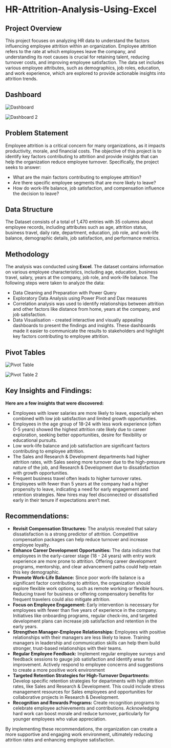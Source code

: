 # HR-Attrition-Analysis-Using-Excel

## Project Overview
This project focuses on analyzing HR data to understand the factors influencing employee attrition within an organization. Employee attrition refers to the rate at which employees leave the company, and understanding its root causes is crucial for retaining talent, reducing turnover costs, and improving employee satisfaction. The data set includes various employee attributes, such as demographics, job roles, education, and work experience, which are explored to provide actionable insights into attrition trends.

## Dashboard

![Dashboard](https://github.com/user-attachments/assets/438ea5da-d661-4399-9d05-185996522fc4)

![Dashboard 2](https://github.com/user-attachments/assets/080ba3e5-037b-4a03-80ca-9f7217b0edaa)


## Problem Statement
Employee attrition is a critical concern for many organizations, as it impacts productivity, morale, and financial costs. The objective of this project is to identify key factors contributing to attrition and provide insights that can help the organization reduce employee turnover. Specifically, the project seeks to answer:
- What are the main factors contributing to employee attrition?
- Are there specific employee segments that are more likely to leave?
- How do work-life balance, job satisfaction, and compensation influence the decision to leave?

## Data Structure
The Dataset consists of a total of 1,470 entries with 35 columns about employee records, including attributes such as age, attrition status, business travel, daily rate, department, education, job role, and work-life balance, demographic details, job satisfaction, and performance metrics.

## Methodology
The analysis was conducted using **Excel**. The dataset contains information on various employee characteristics, including age, education, business travel, salary, years at the company, job role, and work-life balance. The following steps were taken to analyze the data:
- Data Cleaning and Preparation with Power Query
- Exploratory Data Analysis using Power Pivot and Dax measures
- Correlation analysis was used to identify relationships between attrition and other factors like distance from home, years at the company, and job satisfaction.
- Data Visualisation - created interactive and visually appealing dashboards to present the findings and insights. These dashboards made it easier to communicate the results to stakeholders and highlight key factors contributing to employee attrition.

## Pivot Tables

![Pivot Table](https://github.com/user-attachments/assets/43a83af6-5cdf-423e-b230-a47121d2c512)

![Pivot Table 2](https://github.com/user-attachments/assets/088ec47f-05fc-4c86-8850-675cef308474)



## Key Insights and Findings:
**Here are a few insights that were discovered:**
- Employees with lower salaries are more likely to leave, especially when combined with low job satisfaction and limited growth opportunities.
- Employees in the age group of 18-24 with less work experience (often 0-5 years) showed the highest attrition rate likely due to career exploration, seeking better opportunities, desire for flexibility or educational pursuits.
- Low work-life balance and job satisfaction are significant factors contributing to employee attrition.
- The Sales and Research & Development departments had higher attrition rates, with Sales seeing more turnover due to the high-pressure nature of the job, and Research & Development due to dissatisfaction with growth opportunities.
- Frequent business travel often leads to higher turnover rates.
- Employees with fewer than 5 years at the company had a higher propensity to leave, indicating a need for early engagement and retention strategies. New hires may feel disconnected or dissatisfied early in their tenure if expectations aren’t met.

## Recommendations:
- **Revisit Compensation Structures:** The analysis revealed that salary dissatisfaction is a strong predictor of attrition. Competitive compensation packages can help reduce turnover and increase employee loyalty.
- **Enhance Career Development Opportunities:** The data indicates that employees in the early-career stage (18 - 24 years) with entry work experience are more prone to attrition. Offering career development programs, mentorship, and clear advancement paths could help retain this key demographic.
- **Promote Work-Life Balance:** Since poor work-life balance is a significant factor contributing to attrition, the organization should explore flexible work options, such as remote working or flexible hours. Reducing travel for business or offering compensatory benefits for frequent travelers could also mitigate attrition.
- **Focus on Employee Engagement:** Early intervention is necessary for employees with fewer than five years of experience in the company. Initiatives like onboarding programs, regular check-ins, and targeted development plans can increase job satisfaction and retention in the early years.
- **Strengthen Manager-Employee Relationships:** Employees with positive relationships with their managers are less likely to leave. Training managers in leadership and communication skills can help them build stronger, trust-based relationships with their teams.
- **Regular Employee Feedback:** Implement regular employee surveys and feedback sessions to gauge job satisfaction and identify areas for improvement. Actively respond to employee concerns and suggestions to create a more positive work environment
- **Targeted Retention Strategies for High-Turnover Departments:** Develop specific retention strategies for departments with high attrition rates, like Sales and Research & Development. This could include stress management resources for Sales employees and opportunities for collaborative projects in Research & Development.
- **Recognition and Rewards Programs:** Create recognition programs to celebrate employee achievements and contributions. Acknowledging hard work can boost morale and reduce turnover, particularly for younger employees who value appreciation.

By implementing these recommendations, the organization can create a more supportive and engaging work environment, ultimately reducing attrition rates and enhancing employee satisfaction.
